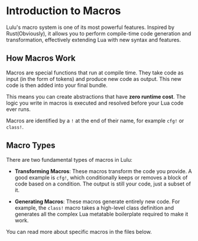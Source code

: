 # Introduction to Macros

Lulu's macro system is one of its most powerful features. Inspired by Rust(Obviously), it allows you to perform compile-time code generation and transformation, effectively extending Lua with new syntax and features.

## How Macros Work

Macros are special functions that run at compile time. They take code as input (in the form of tokens) and produce new code as output. This new code is then added into your final bundle.

This means you can create abstractions that have **zero runtime cost**. The logic you write in macros is executed and resolved before your Lua code ever runs.

Macros are identified by a `!` at the end of their name, for example `cfg!` or `class!`.

## Macro Types

There are two fundamental types of macros in Lulu:

- **Transforming Macros**: These macros transform the code you provide. A good example is `cfg!`, which conditionally keeps or removes a block of code based on a condition. The output is still your code, just a subset of it.

- **Generating Macros**: These macros generate entirely new code. For example, the `class!` macro takes a high-level class definition and generates all the complex Lua metatable boilerplate required to make it work.

You can read more about specific macros in the files below.